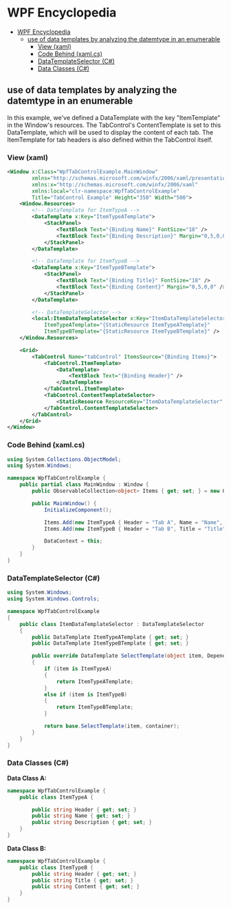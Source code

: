 # WPF Encyclopedia

- [WPF Encyclopedia](#wpf-encyclopedia)
  - [use of data templates by analyzing the datemtype in an enumerable](#use-of-data-templates-by-analyzing-the-datemtype-in-an-enumerable)
    - [View (xaml)](#view-xaml)
    - [Code Behind (xaml.cs)](#code-behind-xamlcs)
    - [DataTemplateSelector (C#)](#datatemplateselector-c)
    - [Data Classes (C#)](#data-classes-c)

## use of data templates by analyzing the datemtype in an enumerable

In this example, we've defined a DataTemplate with the key "ItemTemplate" in the Window's resources. The TabControl's ContentTemplate is set to this DataTemplate, which will be used to display the content of each tab. The ItemTemplate for tab headers is also defined within the TabControl itself.

### View (xaml)

```xml
<Window x:Class="WpfTabControlExample.MainWindow"
        xmlns="http://schemas.microsoft.com/winfx/2006/xaml/presentation"
        xmlns:x="http://schemas.microsoft.com/winfx/2006/xaml"
        xmlns:local="clr-namespace:WpfTabControlExample"
        Title="TabControl Example" Height="350" Width="500">
    <Window.Resources>
        <!-- DataTemplate for ItemTypeA -->
        <DataTemplate x:Key="ItemTypeATemplate">
            <StackPanel>
                <TextBlock Text="{Binding Name}" FontSize="18" />
                <TextBlock Text="{Binding Description}" Margin="0,5,0,0" />
            </StackPanel>
        </DataTemplate>

        <!-- DataTemplate for ItemTypeB -->
        <DataTemplate x:Key="ItemTypeBTemplate">
            <StackPanel>
                <TextBlock Text="{Binding Title}" FontSize="18" />
                <TextBlock Text="{Binding Content}" Margin="0,5,0,0" />
            </StackPanel>
        </DataTemplate>

        <!-- DataTemplateSelector -->
        <local:ItemDataTemplateSelector x:Key="ItemDataTemplateSelector"
            ItemTypeATemplate="{StaticResource ItemTypeATemplate}"
            ItemTypeBTemplate="{StaticResource ItemTypeBTemplate}" />
    </Window.Resources>

    <Grid>
        <TabControl Name="tabControl" ItemsSource="{Binding Items}">
            <TabControl.ItemTemplate>
                <DataTemplate>
                    <TextBlock Text="{Binding Header}" />
                </DataTemplate>
            </TabControl.ItemTemplate>
            <TabControl.ContentTemplateSelector>
                <StaticResource ResourceKey="ItemDataTemplateSelector" />
            </TabControl.ContentTemplateSelector>
        </TabControl>
    </Grid>
</Window>
```

### Code Behind (xaml.cs)

```c#
using System.Collections.ObjectModel;
using System.Windows;

namespace WpfTabControlExample {
    public partial class MainWindow : Window {
        public ObservableCollection<object> Items { get; set; } = new ObservableCollection<object>();

        public MainWindow() {
            InitializeComponent();

            Items.Add(new ItemTypeA { Header = "Tab A", Name = "Name", Description = "This is the description of this Tab" });
            Items.Add(new ItemTypeB { Header = "Tab B", Title = "Title", Content = "This is the content of this Tab" });

            DataContext = this;
        }
    }
}
```

### DataTemplateSelector (C#)

```c#
using System.Windows;
using System.Windows.Controls;

namespace WpfTabControlExample
{
    public class ItemDataTemplateSelector : DataTemplateSelector
    {
        public DataTemplate ItemTypeATemplate { get; set; }
        public DataTemplate ItemTypeBTemplate { get; set; }

        public override DataTemplate SelectTemplate(object item, DependencyObject container)
        {
            if (item is ItemTypeA)
            {
                return ItemTypeATemplate;
            }
            else if (item is ItemTypeB)
            {
                return ItemTypeBTemplate;
            }

            return base.SelectTemplate(item, container);
        }
    }
}

```

### Data Classes (C#)

**Data Class A:**

```c#
namespace WpfTabControlExample {
    public class ItemTypeA {

        public string Header { get; set; }
        public string Name { get; set; }
        public string Description { get; set; }
    }
}
```

**Data Class B:**

```c#
namespace WpfTabControlExample {
    public class ItemTypeB {
        public string Header { get; set; }
        public string Title { get; set; }
        public string Content { get; set; }
    }
}
```
